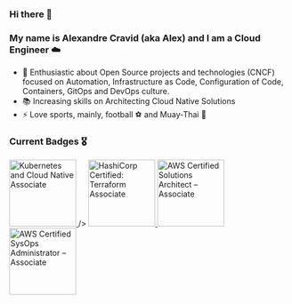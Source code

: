 ### Hi there 👋

### My name is Alexandre Cravid (aka Alex) and I am a Cloud Engineer ☁️

- 🤩 Enthusiastic about Open Source projects and technologies (CNCF) focused on Automation, Infrastructure as Code, Configuration of Code, Containers, GitOps and DevOps culture.
- 📚 Increasing skills on Architecting Cloud Native Solutions 
- ⚡ Love sports, mainly, football ⚽️ and Muay-Thai 🥊

### Current Badges 🎖️
<a href="https://www.credly.com/badges/0d173e26-ebd1-4106-a63f-3d6323d46f4a" target="_blank" rel="noreferrer"> 
    <img src="https://images.credly.com/size/340x340/images/f28f1d88-428a-47f6-95b5-7da1dd6c1000/KCNA_badge.png" alt="Kubernetes and Cloud Native Associate" width="120" height="120"/> </a>/>

<a href="https://www.credly.com/badges/b3b6eed1-ee13-4694-a4d9-6bfc2e14bc6b" target="_blank" rel="noreferrer"> 
    <img src="https://images.credly.com/size/340x340/images/99289602-861e-4929-8277-773e63a2fa6f/image.png" alt="HashiCorp Certified: Terraform Associate" width="120" height="120"/> </a>

<a href="https://www.credly.com/badges/539e8fa4-222a-4193-a387-f5e1d1df3bc8" target="_blank" rel="noreferrer"> 
    <img src="https://images.credly.com/size/340x340/images/0e284c3f-5164-4b21-8660-0d84737941bc/image.png" alt="AWS Certified Solutions Architect – Associate" width="120" height="120"/> </a>

<a href="https://www.credly.com/badges/316a315d-9659-4578-9661-ec972d5bea7b" target="_blank" rel="noreferrer"> 
    <img src="https://images.credly.com/size/340x340/images/f0d3fbb9-bfa7-4017-9989-7bde8eaf42b1/image.png" alt="AWS Certified SysOps Administrator – Associate" width="120" height="120"/> </a>
